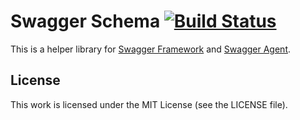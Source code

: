 # Swagger Schema [![Build Status](https://travis-ci.org/silas/swagger-schema.png?branch=master)](https://travis-ci.org/silas/swagger-schema)

This is a helper library for [Swagger Framework][framework] and [Swagger Agent][agent].

## License

This work is licensed under the MIT License (see the LICENSE file).

[agent]: https://github.com/silas/swagger-agent
[framework]: https://github.com/silas/swagger-framework
